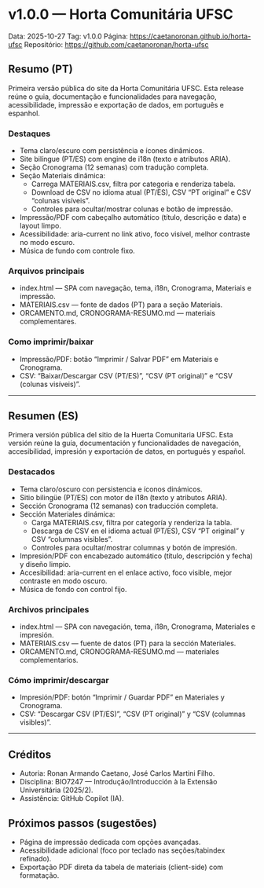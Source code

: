 # v1.0.0 — Horta Comunitária UFSC

Data: 2025-10-27
Tag: v1.0.0
Página: https://caetanoronan.github.io/horta-ufsc
Repositório: https://github.com/caetanoronan/horta-ufsc

## Resumo (PT)
Primeira versão pública do site da Horta Comunitária UFSC. Esta release reúne o guia, documentação e funcionalidades para navegação, acessibilidade, impressão e exportação de dados, em português e espanhol.

### Destaques
- Tema claro/escuro com persistência e ícones dinâmicos.
- Site bilíngue (PT/ES) com engine de i18n (texto e atributos ARIA).
- Seção Cronograma (12 semanas) com tradução completa.
- Seção Materiais dinâmica:
  - Carrega MATERIAIS.csv, filtra por categoria e renderiza tabela.
  - Download de CSV no idioma atual (PT/ES), CSV “PT original” e CSV “colunas visíveis”.
  - Controles para ocultar/mostrar colunas e botão de impressão.
- Impressão/PDF com cabeçalho automático (título, descrição e data) e layout limpo.
- Acessibilidade: aria-current no link ativo, foco visível, melhor contraste no modo escuro.
- Música de fundo com controle fixo.

### Arquivos principais
- index.html — SPA com navegação, tema, i18n, Cronograma, Materiais e impressão.
- MATERIAIS.csv — fonte de dados (PT) para a seção Materiais.
- ORCAMENTO.md, CRONOGRAMA-RESUMO.md — materiais complementares.

### Como imprimir/baixar
- Impressão/PDF: botão “Imprimir / Salvar PDF” em Materiais e Cronograma.
- CSV: “Baixar/Descargar CSV (PT/ES)”, “CSV (PT original)” e “CSV (colunas visíveis)”.

---

## Resumen (ES)
Primera versión pública del sitio de la Huerta Comunitaria UFSC. Esta versión reúne la guía, documentación y funcionalidades de navegación, accesibilidad, impresión y exportación de datos, en portugués y español.

### Destacados
- Tema claro/oscuro con persistencia e íconos dinámicos.
- Sitio bilingüe (PT/ES) con motor de i18n (texto y atributos ARIA).
- Sección Cronograma (12 semanas) con traducción completa.
- Sección Materiales dinámica:
  - Carga MATERIAIS.csv, filtra por categoría y renderiza la tabla.
  - Descarga de CSV en el idioma actual (PT/ES), CSV “PT original” y CSV “columnas visibles”.
  - Controles para ocultar/mostrar columnas y botón de impresión.
- Impresión/PDF con encabezado automático (título, descripción y fecha) y diseño limpio.
- Accesibilidad: aria-current en el enlace activo, foco visible, mejor contraste en modo oscuro.
- Música de fondo con control fijo.

### Archivos principales
- index.html — SPA con navegación, tema, i18n, Cronograma, Materiales e impresión.
- MATERIAIS.csv — fuente de datos (PT) para la sección Materiales.
- ORCAMENTO.md, CRONOGRAMA-RESUMO.md — materiales complementarios.

### Cómo imprimir/descargar
- Impresión/PDF: botón “Imprimir / Guardar PDF” en Materiales y Cronograma.
- CSV: “Descargar CSV (PT/ES)”, “CSV (PT original)” y “CSV (columnas visibles)”.

---

## Créditos
- Autoria: Ronan Armando Caetano, José Carlos Martini Filho.
- Disciplina: BIO7247 — Introdução/Introducción à la Extensão Universitária (2025/2).
- Assistência: GitHub Copilot (IA).

## Próximos passos (sugestões)
- Página de impressão dedicada com opções avançadas.
- Acessibilidade adicional (foco por teclado nas seções/tabindex refinado).
- Exportação PDF direta da tabela de materiais (client-side) com formatação.
